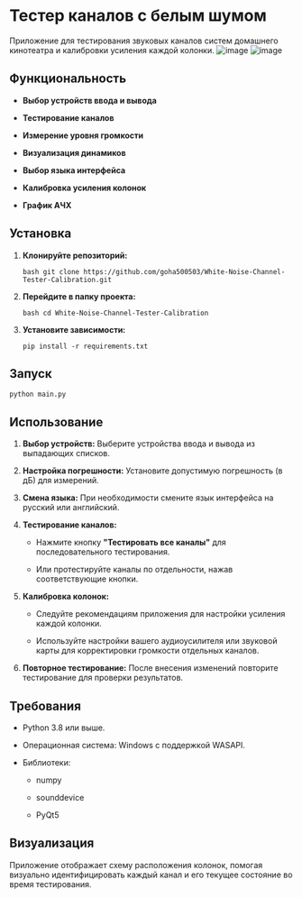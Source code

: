 # Тестер каналов с белым шумом
 
Приложение для тестирования звуковых каналов систем домашнего кинотеатра и калибровки усиления каждой колонки.
 ![image](https://github.com/user-attachments/assets/e0097d7d-ca5b-42e4-8290-d041074090eb)
![image](https://github.com/user-attachments/assets/3041175f-0710-42a6-aae4-323cb0876fc3)


## Функциональность
 

*   **Выбор устройств ввода и вывода**
     
*   **Тестирование каналов**
     
*   **Измерение уровня громкости**
     
*   **Визуализация динамиков**
     
*   **Выбор языка интерфейса**
     
*   **Калибровка усиления колонок**

*   **График АЧХ**
     
     

## Установка
 

1.  **Клонируйте репозиторий:**
     
    
        bash git clone https://github.com/goha500503/White-Noise-Channel-Tester-Calibration.git
    
2.  **Перейдите в папку проекта:**
     
    
        bash cd White-Noise-Channel-Tester-Calibration
    
3.  **Установите зависимости:**
     
    `pip install -r requirements.txt`
     


## Запуск
 
`python main.py`
 

## Использование
 

1.  **Выбор устройств:** Выберите устройства ввода и вывода из выпадающих списков.
     
2.  **Настройка погрешности:** Установите допустимую погрешность (в дБ) для измерений.
     
3.  **Смена языка:** При необходимости смените язык интерфейса на русский или английский.
     
4.  **Тестирование каналов:**
     
    *   Нажмите кнопку **"Тестировать все каналы"** для последовательного тестирования.
         
    *   Или протестируйте каналы по отдельности, нажав соответствующие кнопки.
         
5.  **Калибровка колонок:**
     
    *   Следуйте рекомендациям приложения для настройки усиления каждой колонки.
         
    *   Используйте настройки вашего аудиоусилителя или звуковой карты для корректировки громкости отдельных каналов.
         
6.  **Повторное тестирование:** После внесения изменений повторите тестирование для проверки результатов.
     

## Требования
 

*   Python 3.8 или выше.
     
*   Операционная система: Windows с поддержкой WASAPI.
     
*   Библиотеки:
     
    *   numpy
         
    *   sounddevice
         
    *   PyQt5
         

## Визуализация
 
Приложение отображает схему расположения колонок, помогая визуально идентифицировать каждый канал и его текущее состояние во время тестирования.
